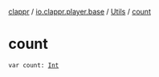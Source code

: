 [clappr](../../index.md) / [io.clappr.player.base](../index.md) / [Utils](index.md) / [count](./count.md)

# count

`var count: `[`Int`](https://kotlinlang.org/api/latest/jvm/stdlib/kotlin/-int/index.html)